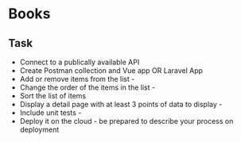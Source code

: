 # Books

## Task
 - Connect to a publically available API
 - Create Postman collection and Vue app OR Laravel App
 - Add or remove items from the list - 
 - Change the order of the items in the list - 
 - Sort the list of items
 - Display a detail page with at least 3 points of data to display - 
 - Include unit tests - 
 - Deploy it on the cloud - be prepared to describe your process on deployment
